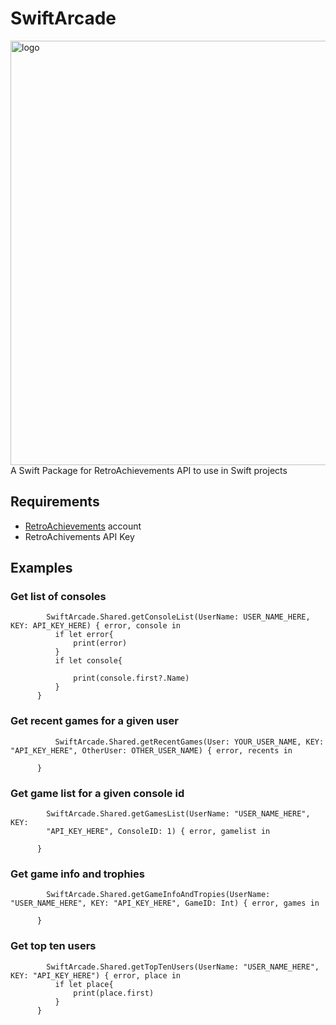# SwiftArcade #
<img width="679" alt="logo" src="https://user-images.githubusercontent.com/51410810/199721525-bb6b84eb-93d9-4f3a-a6c1-5b5bb9f07c3d.png">
A Swift Package for RetroAchievements API to use in Swift projects


## Requirements ##
* [RetroAchievements](https://retroachievements.org) account
* RetroAchivements API Key

## Examples ##
  ### Get list of consoles
  ```
          SwiftArcade.Shared.getConsoleList(UserName: USER_NAME_HERE, KEY: API_KEY_HERE) { error, console in
            if let error{
                print(error)
            }
            if let console{
                
                print(console.first?.Name)
            }
        }
  
  ```
  ### Get recent games for a given user
  ```
            SwiftArcade.Shared.getRecentGames(User: YOUR_USER_NAME, KEY: "API_KEY_HERE", OtherUser: OTHER_USER_NAME) { error, recents in
            
        }
  
  ```
  
  ### Get game list for a given console id
  ```
          SwiftArcade.Shared.getGamesList(UserName: "USER_NAME_HERE", KEY: 
          "API_KEY_HERE", ConsoleID: 1) { error, gamelist in
            
        }
  ```
  ### Get game info and trophies 
  ```
          SwiftArcade.Shared.getGameInfoAndTropies(UserName: "USER_NAME_HERE", KEY: "API_KEY_HERE", GameID: Int) { error, games in
            
        }
  ```
  ### Get top ten users
  ```
          SwiftArcade.Shared.getTopTenUsers(UserName: "USER_NAME_HERE", KEY: "API_KEY_HERE") { error, place in
            if let place{
                print(place.first)
            }
        }
  ``` 
